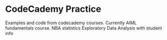 # CodeCademy Practice
Examples and code from codecademy courses. Currently AIML fundamentals course.
NBA statistics
Exploratory Data Analysis with student info
